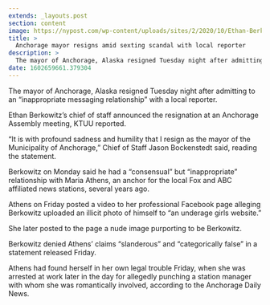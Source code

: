 ```yaml
--- 
extends: _layouts.post 
section: content 
image: https://nypost.com/wp-content/uploads/sites/2/2020/10/Ethan-Berkowitz.jpg?quality=90&strip=all&w=1200 
title: > 
  Anchorage mayor resigns amid sexting scandal with local reporter 
description: > 
  The mayor of Anchorage, Alaska resigned Tuesday night after admitting to an “inappropriate messaging relationship” with a local reporter.Ethan Berkowitz’s chief of staff announced the resignation at an Anchorage Assembly meeting, KTUU reported.“It is with profound sadness and humility that I resign as the mayor of the Municipality of Anchorage,” Chief of Staff Jason Bockenstedt said, reading the statement.Berkowitz on Monday said he had a “consensual” but “inappropriate” relationship with Maria Athens, an anchor for the local Fox and ABC affiliated news stations, several years ago.Athens on Friday posted a video to her professional Facebook page alleging Berkowitz uploaded an illicit photo of himself to “an underage girls website.”She later posted to the page a nude image purporting to be Berkowitz. 
date: 1602659661.379304 
--- 
```

The mayor of Anchorage, Alaska resigned Tuesday night after admitting to an “inappropriate messaging relationship” with a local reporter.

Ethan Berkowitz’s chief of staff announced the resignation at an Anchorage Assembly meeting, KTUU reported.

“It is with profound sadness and humility that I resign as the mayor of the Municipality of Anchorage,” Chief of Staff Jason Bockenstedt said, reading the statement.

Berkowitz on Monday said he had a “consensual” but “inappropriate” relationship with Maria Athens, an anchor for the local Fox and ABC affiliated news stations, several years ago.

Athens on Friday posted a video to her professional Facebook page alleging Berkowitz uploaded an illicit photo of himself to “an underage girls website.”

She later posted to the page a nude image purporting to be Berkowitz.

Berkowitz denied Athens’ claims “slanderous” and “categorically false” in a statement released Friday.

Athens had found herself in her own legal trouble Friday, when she was arrested at work later in the day for allegedly punching a station manager with whom she was romantically involved, according to the Anchorage Daily News.